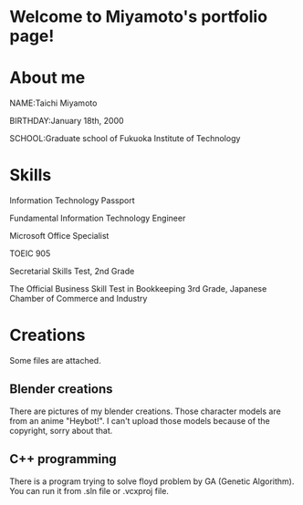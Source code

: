 # Welcome to Miyamoto's portfolio page!

# About me
NAME:Taichi Miyamoto

BIRTHDAY:January 18th, 2000

SCHOOL:Graduate school of Fukuoka Institute of Technology

# Skills
Information Technology Passport

Fundamental Information Technology Engineer

Microsoft Office Specialist

TOEIC 905

Secretarial Skills Test, 2nd Grade

The Official Business Skill Test in Bookkeeping 3rd Grade, Japanese Chamber of Commerce and Industry

# Creations

Some files are attached.

## Blender creations
There are pictures of my blender creations. Those character models are from an anime "Heybot!". I can't upload those models because of the copyright, sorry about that.

## C++ programming
There is a program trying to solve floyd problem by GA (Genetic Algorithm). You can run it from .sln file or .vcxproj file.


